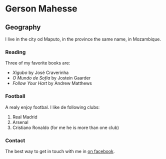 # Gerson Mahesse

## Geography

I live in the city od Maputo, in the province the same name, in Mozambique.

### Reading

Three of my favorite books are:

- *Xigubo* by José Craverinha
- *O Mundo de Sofia* by Jostein Gaarder
- *Follow Your Hart* by Andrew Matthews

### Football

A realy enjoy footbal. I like de following clubs:

1. Real Madrid 
2. Arsenal
3. Cristiano Ronaldo (for me he is more than one club)

### Contact

The best way to get in touch with me in [on facebook](http://facebook.com/).

